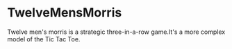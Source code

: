 # TwelveMensMorris
Twelve men's morris is a strategic three-in-a-row game.It's a more complex model of the Tic Tac Toe.
